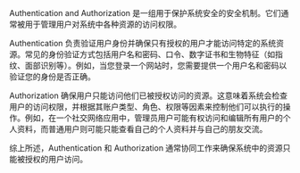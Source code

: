 

Authentication and Authorization 是一组用于保护系统安全的安全机制。它们通常被用于管理用户对系统中各种资源的访问权限。

Authentication 负责验证用户身份并确保只有授权的用户才能访问特定的系统资源。常见的身份验证方式包括用户名和密码、口令、数字证书和生物特征（如指纹、面部识别等）。例如，当您登录一个网站时，您需要提供一个用户名和密码以验证您的身份是否正确。

Authorization 确保用户只能访问他们已被授权访问的资源。这意味着系统会检查用户的访问权限，并根据其账户类型、角色、权限等因素来控制他们可以执行的操作。例如，在一个社交网络应用中，管理员用户可能有权访问和编辑所有用户的个人资料，而普通用户则可能只能查看自己的个人资料并与自己的朋友交流。

综上所述，Authentication 和 Authorization 通常协同工作来确保系统中的资源只能被授权的用户访问。